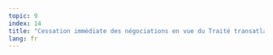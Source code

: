 ```yaml
---
topic: 9
index: 14
title: "Cessation immédiate des négociations en vue du Traité transatlantique (TTIP)."
lang: fr
---
```


